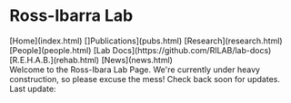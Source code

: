# Ross-Ibarra Lab

<div id="sidebar">
[Home](index.html)
[]Publications](pubs.html) 
[Research](research.html)
[People](people.html)
[Lab Docs](https://github.com/RILAB/lab-docs)
[R.E.H.A.B.](rehab.html)
[News](news.html)
        </div>

<div id="body"> Welcome to the Ross-Ibara Lab Page. We're currently under heavy construction, so please excuse the mess! Check back soon for updates. Last update:
</div>

